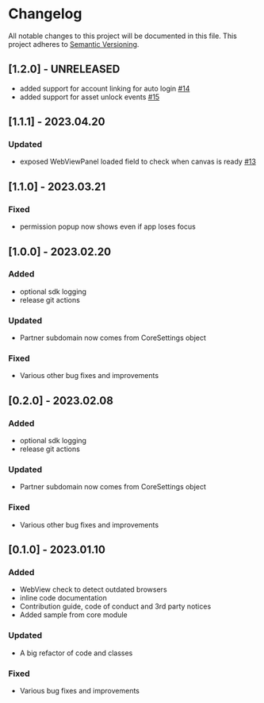 # Changelog

All notable changes to this project will be documented in this file.
This project adheres to [Semantic Versioning](http://semver.org/).

## [1.2.0] - UNRELEASED
- added support for account linking for auto login [#14](https://github.com/readyplayerme/rpm-unity-sdk-webview/pull/14) 
- added support for asset unlock events [#15](https://github.com/readyplayerme/rpm-unity-sdk-webview/pull/15)

## [1.1.1] - 2023.04.20

### Updated
- exposed WebViewPanel loaded field to check when canvas is ready [#13](https://github.com/readyplayerme/rpm-unity-sdk-webview/pull/13)

## [1.1.0] - 2023.03.21

### Fixed
- permission popup now shows even if app loses focus

## [1.0.0] - 2023.02.20

### Added
- optional sdk logging
- release git actions

### Updated
- Partner subdomain now comes from CoreSettings object

### Fixed
- Various other bug fixes and improvements

## [0.2.0] - 2023.02.08

### Added
- optional sdk logging
- release git actions

### Updated
- Partner subdomain now comes from CoreSettings object

### Fixed
- Various other bug fixes and improvements

## [0.1.0] - 2023.01.10

### Added
- WebView check to detect outdated browsers
- inline code documentation
- Contribution guide, code of conduct and 3rd party notices
- Added sample from core module

### Updated
- A big refactor of code and classes

### Fixed
- Various bug fixes and improvements